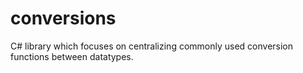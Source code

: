 # conversions
C# library which focuses on centralizing commonly used conversion functions between datatypes.
